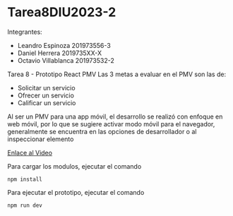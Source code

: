 # Tarea8DIU2023-2
Integrantes:
- Leandro Espinoza 201973556-3
- Daniel Herrera 2019735XX-X
- Octavio Villablanca 201973532-2

Tarea 8 - Prototipo React PMV
Las 3 metas a evaluar en el PMV son las de:
- Solicitar un servicio
- Ofrecer un servicio
- Calificar un servicio

Al ser un PMV para una app móvil, el desarrollo se realizó con enfoque en web móvil, por lo que se sugiere activar modo móvil para el navegador, generalmente se encuentra en las opciones de desarrollador o al inspeccionar elemento

[Enlace al Video](https://drive.google.com/file/d/18WazRzjj4TZrzoTOTbkc0d6P5c57-bSd/view?usp=sharing)

Para cargar los modulos, ejecutar el comando
```
npm install
```

Para ejecutar el prototipo, ejecutar el comando
```
npm run dev
```
